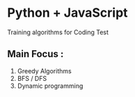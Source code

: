 # Python + JavaScript
Training algorithms for Coding Test

## Main Focus :

1. Greedy Algorithms
2. BFS / DFS
3. Dynamic programming
